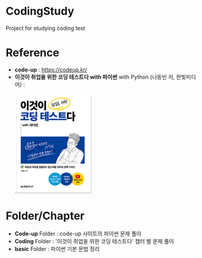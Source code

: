 # CodingStudy
 Project for studying coding test

# Reference 
 * **code-up** : <https://codeup.kr/>
 * **이것이 취업을 위한 코딩 테스트다 with 파이썬** with Python (나동빈 저, 한빛미디어) : 
 <br/> <br/>![python](./image/python.PNG)
 
 # Folder/Chapter
  * **Code-up** Folder : code-up 사이트의 파이썬 문제 풀이 
  * **Coding** Folder : '이것이 취업을 위한 코딩 테스트다' 챕터 별 문제 풀이 
  * **basic** Folder : 파이썬 기본 문법 정리 
  
  
  
